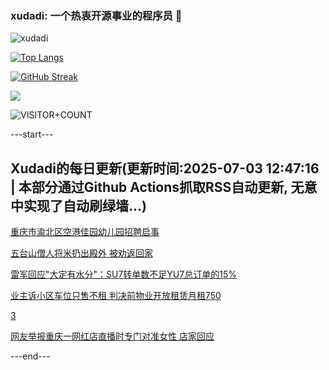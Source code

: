 ### xudadi: 一个热衷开源事业的程序员 👋

![xudadi](https://github-readme-stats-git-masterorgs-github-readme-stats-team.vercel.app/api?username=xudadi)

[![Top Langs](https://github-readme-stats.vercel.app/api/top-langs/?username=xudadi)](https://github.com/anuraghazra/github-readme-stats)

[![GitHub Streak](https://streak-stats.demolab.com?user=xudadi&locale=zh_Hans)](https://git.io/streak-stats)

![](https://raw.githubusercontent.com/xudadi/xudadi/main/assets/github-contribution-grid-snake.svg)

![VISITOR+COUNT](https://komarev.com/ghpvc/?username=xudadi&label=VISITOR+COUNT)


---start---

## Xudadi的每日更新(更新时间:2025-07-03 12:47:16 | 本部分通过Github Actions抓取RSS自动更新, 无意中实现了自动刷绿墙...)

[重庆市渝北区空港佳园幼儿园招聘启事](https://www.gongkaoleida.com/article/2487905)

[五台山僧人将米扔出殿外 被劝返回家](https://m.163.com/news/article/K3EUMD0M0514R9OJ.html)

[雷军回应"大定有水分"：SU7转单数不足YU7总订单的15%](https://m.163.com/news/article/K3GH3O900512D3VJ.html)

[业主诉小区车位只售不租 判决前物业开放租赁月租750](https://m.163.com/news/article/K3FSJ1LK051492T3.html)

[3](https://m.163.com/touch/news/sub/domestic)

[网友举报重庆一网红店直播时专门对准女性 店家回应](https://m.163.com/news/article/K3G38EAC0514D3UH.html)

---end---
